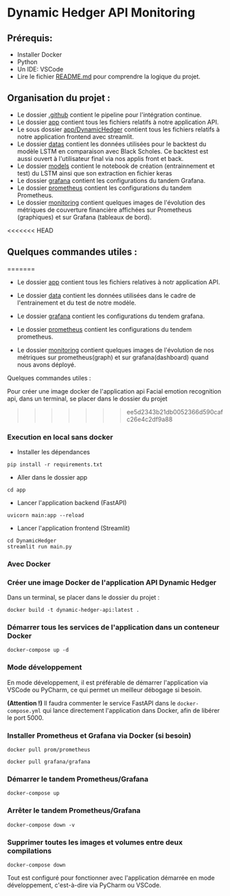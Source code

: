 # Dynamic Hedger API Monitoring

## Prérequis:
- Installer Docker
- Python
- Un IDE: VSCode
- Lire le fichier [README.md](README.md) pour comprendre la logique du projet.

## Organisation du projet :

- Le dossier [.github](.github) contient le pipeline pour l'intégration continue.
- Le dossier [app](app) contient tous les fichiers relatifs à notre application API.
- Le sous dossier [app/DynamicHedger](app/DynamicHedger/) contient tous les fichiers relatifs à notre application frontend avec streamlit.
- Le dossier [datas](datas) contient les données utilisées pour le backtest du modèle LSTM en comparaison avec Black Scholes. Ce backtest est aussi ouvert à l'utilisateur final via nos applis front et back.
- Le dossier [models](models) contient le notebook de création (entrainnement et test) du LSTM ainsi que son extraction en fichier keras
- Le dossier [grafana](grafana) contient les configurations du tandem Grafana.
- Le dossier [prometheus](prometheus) contient les configurations du tandem Prometheus.
- Le dossier [monitoring](monitoring) contient quelques images de l'évolution des métriques de couverture financière affichées sur Prometheus (graphiques) et sur Grafana (tableaux de bord).

<<<<<<< HEAD
## Quelques commandes utiles :
=======
- Le dossier [app](app) contient tous les fichiers relatives à notr application API.

- Le dossier [data](data) contient les données utilisées dans le cadre de l'entrainement et du test de notre modèle.

- Le dossier [grafana](grafana) contient les configurations du tendem grafana.

- Le dossier [prometheus](prometheus) contient les configurations du tendem prometheus.

- Le dossier [monitoring](monitoring) contient quelques images de l'évolution de nos métriques sur prometheus(graph) et sur grafana(dashboard) quand nous avons déployé.

Quelques commandes utiles :

Pour créer une image docker de l'application api Facial emotion recognition api, dans un terminal, se placer dans le dossier du projet
>>>>>>> ee5d2343b21db0052366d590cafc26e4c2df9a88

### Execution en local sans docker 
- Installer les dépendances
```
pip install -r requirements.txt
```

- Aller dans le dossier app
```
cd app
```
- Lancer l'application backend (FastAPI)
```
uvicorn main:app --reload
```
- Lancer l'application frontend (Streamlit)
```
cd DynamicHedger
streamlit run main.py
```
### Avec Docker

### Créer une image Docker de l'application API Dynamic Hedger
Dans un terminal, se placer dans le dossier du projet :
```
docker build -t dynamic-hedger-api:latest .
```

### Démarrer tous les services de l'application dans un conteneur Docker
```
docker-compose up -d
```

### Mode développement
En mode développement, il est préférable de démarrer l'application via VSCode ou PyCharm, ce qui permet un meilleur débogage si besoin.

**(Attention !)** Il faudra commenter le service FastAPI dans le `docker-compose.yml` qui lance directement l'application dans Docker, afin de libérer le port 5000.

### Installer Prometheus et Grafana via Docker (si besoin)
```
docker pull prom/prometheus
```
```
docker pull grafana/grafana
```

### Démarrer le tandem Prometheus/Grafana
```
docker-compose up
```

### Arrêter le tandem Prometheus/Grafana
```
docker-compose down -v
```

### Supprimer toutes les images et volumes entre deux compilations
```
docker-compose down
```

Tout est configuré pour fonctionner avec l'application démarrée en mode développement, c'est-à-dire via PyCharm ou VSCode.

